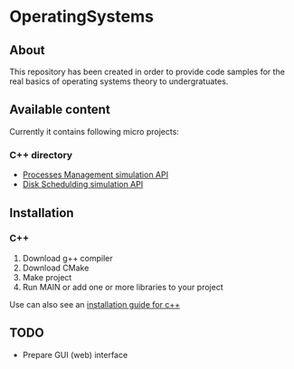 # OperatingSystems
## About
This repository has been created in order to provide code samples for the real basics of operating systems theory to undergratuates. <br />

## Available content
Currently it contains following micro projects:
### C++ directory
* [Processes Management simulation API](cpp/processes-management) 
* [Disk Schedulding simulation API](cpp/disk-management)

## Installation
### C++
1. Download g++ compiler
2. Download CMake
3. Make project
4. Run MAIN or add one or more libraries to your project

Use can also see an [installation guide for c++](cpp/INSTALL.md)

## TODO
* Prepare GUI (web) interface
